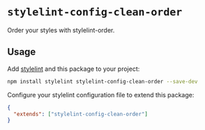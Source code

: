 # `stylelint-config-clean-order`

Order your styles with stylelint-order.

## Usage

Add [stylelint](https://github.com/stylelint/stylelint) and this package to your project:

```sh
npm install stylelint stylelint-config-clean-order --save-dev
```

Configure your stylelint configuration file to extend this package:

```json
{
  "extends": ["stylelint-config-clean-order"]
}
```
